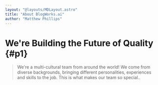 ```yaml
---
layout: "@layouts/MDLayout.astro"
title: "About BlogWorks.ai"
author: "Matthew Phillips"
---
```


<script>
  import CoreTeam from "@components/core-team.astro";
  import CoreMission from "@components/core-mission.astro";
</script>


# We're Building the Future of Quality {#p1}

>  We're a multi-cultural team from around the world! We come from diverse
>  backgrounds, bringing different personalities, experiences and skills to
>  the job. This is what makes our team so special..


<CoreMission />

<CoreTeam />


